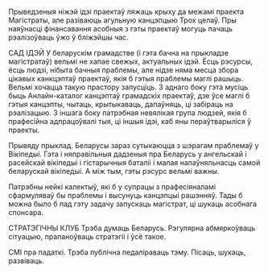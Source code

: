 Прыведзеныя ніжэй ідэі праектаў ляжаць крыху да межамі праекта Магістраты, але разіваюць агульную канцэпцыю Трох целаў.
Пры наяўнасці фінансавання асобныя з гэты праектаў могуць пачаць рэалізоўваць ўжо ў бліжэйшы час.


САД ІДЭЙ
У беларускім грамадстве (і гэта бачна на прыкладзе магістратаў) вельмі не хапае свежых, актуальных ідэй. Ёсць рэсурсы, ёсць людзі, нібыта бачныя праблемы, але нідзе няма месца збора цікавых канкцэптаў праектаў, якія б гэтыя праблемы маглі рашыць.
Вельмі хочацца такую прастору запусціць.
З аднаго боку гэта мусіць быць Анлайн-каталог канцэптаў грамадскіх праектаў, дзе ўсе маглі б гэтыя канцэпты, чытаць, крытыкаваць, дапаўняць, ці забіраць на рэалізацыю.
З іншага боку патрэбная невялікая група людзей, якія б прафесійна адпрацоўвалі тыя, ці іншыя ідэі, каб яны пераўтварыліся ў праекты.

Прывяду прыклад. Беларусы зараз сутыкаюцца з шэрагам праблемаў у Вікіпедыі. Гэта і няправільныя дадзеныя пра Беларусь у ангельскай і расейскай вікіпедыі і гістарычныя баталіі і малая напаўняльнасць самой беларускай вікіпедыі. А між тым, гэты рэсурс вельмі важны.

Патрэбны нейкі калектыў, які б у супрацы з прафесіяналамі сфармуляваў бы праблемы і высунуць канцэпцыі рашэнняў. Тады б можна было б пад гэту задачу запускаць магістрат, ці шукаць асобнага спонсара.

СТРАТЭГІЧНЫ КЛУБ
Трэба думаць Беларусь. Рэгулярна абмяркоўваць сітуацыю, прапаноўваць стратэгіі і ўсё такое.

СМІ пра падаткі.
Трэба публічна педаліраваць тэму. Пісаць, шукаць, развіваць.
